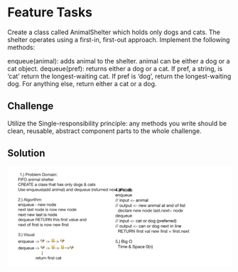 # Feature Tasks
Create a class called AnimalShelter which holds only dogs and cats. The shelter operates using a first-in, first-out approach.
Implement the following methods:

enqueue(animal): adds animal to the shelter. animal can be either a dog or a cat object.
dequeue(pref): returns either a dog or a cat. If pref, a string, is ‘cat’ return the longest-waiting cat. If pref is ‘dog’, return the longest-waiting dog. For anything else, return either a cat or a dog.

## Challenge
Utilize the Single-responsibility principle: any methods you write should be clean, reusable, abstract component parts to the whole challenge. 

## Solution
![Getting Started](../../assets/fifo_animal_shelter.png)